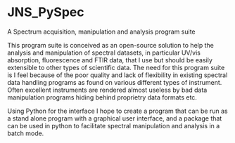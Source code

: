 # JNS_PySpec
A Spectrum acquisition, manipulation and analysis program suite

This program suite is conceived as an open-source solution to help the analysis and manipulation of spectral datasets, 
in particular UV/vis absorption, fluorescence and FTIR data, that I use but should be easily extensible to other 
types of scientific data.
The need for this program suite is I feel because of the poor quality and lack of flexibility in existing spectral data
handling programs as found on various different types of instrument. Often excellent instruments are rendered almost
useless by bad data manipulation programs hiding behind proprietry data formats etc.

Using Python for the interface I hope to create a program that can be run as a stand alone program with a graphical user interface, and a package that can be used in python to facilitate spectral manipulation and analysis in a batch mode.

